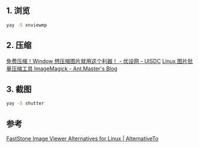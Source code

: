 ## 1. 浏览

```sh
yay -S xnviewmp
```

## 2. 压缩
[免费压缩！Window 想压缩图片就用这个利器！ \- 优设网 \- UISDC](https://www.uisdc.com/pingo?utm_source=pocket_mylist)
[Linux 图片批量压缩工具 ImageMagick \- Ant\.Master's Blog](https://iant.work/blog/762.html)

## 3. 截图
```sh
yay -S shutter
```

## 参考
[FastStone Image Viewer Alternatives for Linux | AlternativeTo](https://alternativeto.net/software/faststone-image-viewer/?platform=linux)